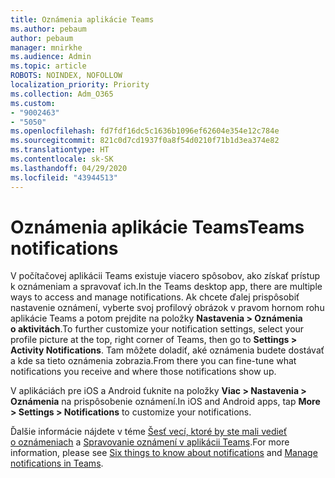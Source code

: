```yaml
---
title: Oznámenia aplikácie Teams
ms.author: pebaum
author: pebaum
manager: mnirkhe
ms.audience: Admin
ms.topic: article
ROBOTS: NOINDEX, NOFOLLOW
localization_priority: Priority
ms.collection: Adm_O365
ms.custom:
- "9002463"
- "5050"
ms.openlocfilehash: fd7fdf16dc5c1636b1096ef62604e354e12c784e
ms.sourcegitcommit: 821c0d7cd1937f0a8f54d0210f71b1d3ea374e82
ms.translationtype: HT
ms.contentlocale: sk-SK
ms.lasthandoff: 04/29/2020
ms.locfileid: "43944513"
---
```

# <a name="teams-notifications"></a><span data-ttu-id="2d8cf-102">Oznámenia aplikácie Teams</span><span class="sxs-lookup"><span data-stu-id="2d8cf-102">Teams notifications</span></span>

<span data-ttu-id="2d8cf-103">V počítačovej aplikácii Teams existuje viacero spôsobov, ako získať prístup k oznámeniam a spravovať ich.</span><span class="sxs-lookup"><span data-stu-id="2d8cf-103">In the Teams desktop app, there are multiple ways to access and manage notifications.</span></span> <span data-ttu-id="2d8cf-104">Ak chcete ďalej prispôsobiť nastavenie oznámení, vyberte svoj profilový obrázok v pravom hornom rohu aplikácie Teams a potom prejdite na položky **Nastavenia > Oznámenia o aktivitách**.</span><span class="sxs-lookup"><span data-stu-id="2d8cf-104">To further customize your notification settings, select your profile picture at the top, right corner of Teams, then go to **Settings > Activity Notifications**.</span></span> <span data-ttu-id="2d8cf-105">Tam môžete doladiť, aké oznámenia budete dostávať a kde sa tieto oznámenia zobrazia.</span><span class="sxs-lookup"><span data-stu-id="2d8cf-105">From there you can fine-tune what notifications you receive and where those notifications show up.</span></span> 

<span data-ttu-id="2d8cf-106">V aplikáciách pre iOS a Android ťuknite na položky **Viac > Nastavenia > Oznámenia** na prispôsobenie oznámení.</span><span class="sxs-lookup"><span data-stu-id="2d8cf-106">In iOS and Android apps, tap **More > Settings > Notifications** to customize your notifications.</span></span>

<span data-ttu-id="2d8cf-107">Ďalšie informácie nájdete v téme [Šesť vecí, ktoré by ste mali vedieť o oznámeniach](https://support.microsoft.com/sk-SK/office/six-things-to-know-about-notifications-abb62c60-3d15-4968-b86a-42fea9c22cf4) a [Spravovanie oznámení v aplikácii Teams](https://support.office.com/article/manage-notifications-in-teams-1cc31834-5fe5-412b-8edb-43fecc78413d#ID0EAABAAA).</span><span class="sxs-lookup"><span data-stu-id="2d8cf-107">For more information, please see [Six things to know about notifications](https://support.microsoft.com/sk-SK/office/six-things-to-know-about-notifications-abb62c60-3d15-4968-b86a-42fea9c22cf4) and [Manage notifications in Teams](https://support.office.com/article/manage-notifications-in-teams-1cc31834-5fe5-412b-8edb-43fecc78413d#ID0EAABAAA).</span></span>
